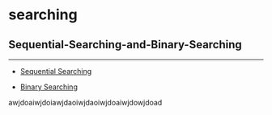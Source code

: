 # searching
## Sequential-Searching-and-Binary-Searching
---
+ [Sequential Searching](https://github.com/lanonee/Sequential_Searching-and-Binary-Searching/blob/main/Sequential-Searching.c)
* [Binary Searching](https://github.com/lanonee/Sequential_Searching-and-Binary-Searching/blob/main/Binary-Searching.c)

awjdoaiwjdoiawjdaoiwjdaoiwjdoaiwjdowjdoad

